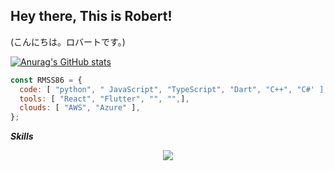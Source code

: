 ## Hey there, This is Robert!
 (こんにちは。ロバートです。)


[![Anurag's GitHub stats](https://github-readme-stats.vercel.app/api?username=anuraghazra)](https://github.com/anuraghazra/github-readme-stats)

```javascript
const RMSS86 = {
  code: [ "python", " JavaScript", "TypeScript", "Dart", "C++", "C#' ],
  tools: [ "React", "Flutter", "", "",],
  clouds: [ "AWS", "Azure" ],
};
```

***Skills***
<p align='center'>
  <a href='https://skillicons.dev'>
    <img src='https://skillicons.dev/icons?i=py,js,ts,react,nextjs,dart,flutter,cpp,cs,tensorflow,opencv,sass,tailwind,mongodb,sqlite,supabase,firebase,git,aws,azure,docker,kubernetes,css,html,express,flask,gradle,graphql,ai,blender,unity,unreal' />
  </a>
</p> 

